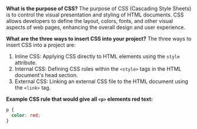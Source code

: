 **What is the purpose of CSS?**
The purpose of CSS (Cascading Style Sheets) is to control the visual presentation and styling of HTML documents. CSS allows developers to define the layout, colors, fonts, and other visual aspects of web pages, enhancing the overall design and user experience.

**What are the three ways to insert CSS into your project?**
The three ways to insert CSS into a project are:
1. Inline CSS: Applying CSS directly to HTML elements using the `style` attribute.
2. Internal CSS: Defining CSS rules within the `<style>` tags in the HTML document's head section.
3. External CSS: Linking an external CSS file to the HTML document using the `<link>` tag.

**Example CSS rule that would give all `<p>` elements red text:**
```css
p {
  color: red;
}
```